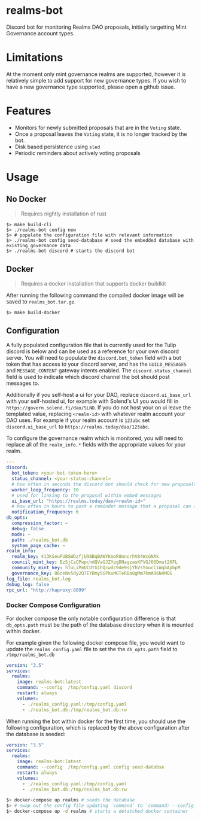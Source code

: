 # realms-bot

Discord bot for monitoring Realms DAO proposals, initially targetting Mint Governance account types.

# Limitations

At the moment only mint governance realms are supported, however it is relatively simple to add support for new governance types. If you wish to have a new governance type supported, please open a github issue.

# Features

* Monitors for newly submitted proposals that are in the `Voting` state.
* Once a proposal leaves the `Voting` state, it is no longer tracked by the bot.
* Disk based persistence using `sled`
* Periodic reminders about actively voting proposals

# Usage

## No Docker

> Requires nightly installation of rust

```shell
$> make build-cli
$> ./realms-bot config new
$> # populate the configuration file with relevant information
$> ./realms-bot config seed-database # seed the embedded database with existing governance data
$> ./realms-bot discord # starts the discord bot
```

## Docker

> Requires a docker installation that supports docker buildkit

After running the following command the compiled  docker image will be saved to `realms_bot.tar.gz`.

```shell
$> make build-docker
```

## Configuration

A fully populated configuration file that is currently used for the Tulip discord is below and can be used as a reference for your own discord server. You will need to populate the `discord.bot_token` field with a bot token that has access to your discord server, and has the  `GUILD_MESSAGES` and `MESSAGE_CONTENT` gateway intents enabled. The `discord.status_channel` field is used to indicate which discord channel the bot should post messages to.

Additionally if you self-host a ui for your DAO, replace `discord.ui_base_url` with your self-hosted ui, for example with Solend's UI you would fill in `https://govern.solend.fi/dao/SLND`. If you do not host your on ui leave the templated value, replacing `<realm-id>` with whatever realm account your DAO uses. For example if your realm account is `123abc` set `discord.ui_base_url` to `https://realms.today/dao/123abc`.

To configure the governance realm which is monitored, you will need to replace all of the `realm_info.*` fields with the appropriate values for your realm. 


```yaml
---
discord:
  bot_token: <your-bot-token-here>
  status_channel: <your-status-channel>
  # how often in seconds the discord bot should check for new proposals
  worker_loop_frequency: 10
  # used for linking to the proposal within embed messages
  ui_base_url: "https://realms.today/dao/<realm-id>"
  # how often in hours to post a reminder message that a proposal can still be voted on
  notification_frequency: 6
db_opts:
  compression_factor: ~
  debug: false
  mode: ~
  path: ./realms_bot.db
  system_page_cache: ~
realm_info:
  realm_key: 413KSeuFUBSWDzfjU9BBqBAWYKmoR8mncrhV84WcGNAk
  council_mint_key: EzSjCzCPwpchdQVaGJZYpgDNagzasKFVGJ66Dmut26FL
  community_mint_key: STuLiPmUCUtG1hQcwdc9de9sjYhVsYoucCiWqbApbpM
  governance_key: 86ceNv5dy2Q7EYBmy5iPkuMGTeRBa8gMm7kmA96N4MQG
log_file: realms_bot.log
debug_log: false
rpc_url: "http://haproxy:8899"
```

### Docker Compose Configuration

For docker compose the only notable configuration difference is that `db_opts.path` must be the path of the database directory when it is mounted within docker.

For example given the following docker compose file, you would want to update the `realms_config.yaml` file to set the the `db_opts.path` field to `/tmp/realms_bot.db`


```yaml
version: "3.5"
services:
  realms:
    image: realms-bot:latest
    command: --config  /tmp/config.yaml discord
    restart: always
    volumes:
      - ./realms_config.yaml:/tmp/config.yaml
      - ./realms_bot.db:/tmp/realms_bot.db:rw
```

When running the bot within docker for the first time, you should use the following configuration, which is replaced by the above configuration after the database is seeded:


```yaml
version: "3.5"
services:
  realms:
    image: realms-bot:latest
    command: --config  /tmp/config.yaml config seed-databse
    restart: always
    volumes:
      - ./realms_config.yaml:/tmp/config.yaml
      - ./realms_bot.db:/tmp/realms_bot.db:rw
```

```sh
$> docker-compose up realms # seeds the database
$> # swap out the config file updating `command` to `command: --config /tmp/config.yaml discord`
$> docker-compose up -d realms # starts a detatched docker container 
```